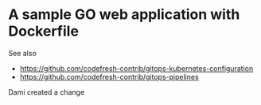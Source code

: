 # A sample GO web application with Dockerfile

See also
* https://github.com/codefresh-contrib/gitops-kubernetes-configuration
* https://github.com/codefresh-contrib/gitops-pipelines

Dami created a change
